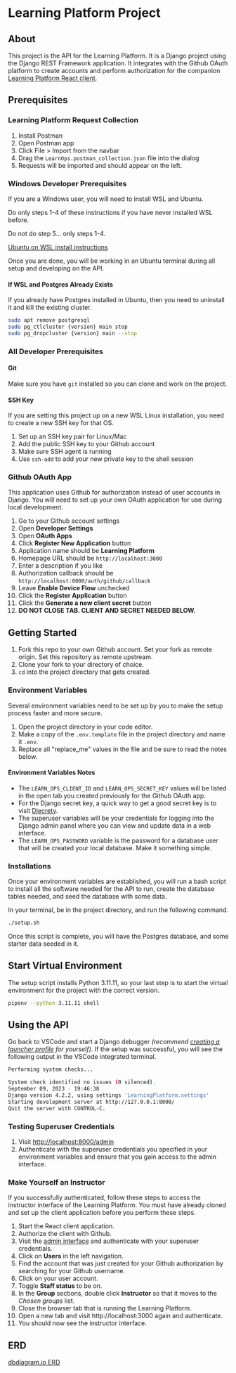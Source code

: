 # Learning Platform Project

## About

This project is the API for the Learning Platform. It is a Django project using the Django REST Framework application. It integrates with the Github OAuth platform to create accounts and perform authorization for the companion [Learning Platform React client](https://github.com/stevebrownlee/learn-ops-client).

## Prerequisites

### Learning Platform Request Collection

1. Install Postman
1. Open Postman app
1. Click File > Import from the navbar
2. Drag the `LearnOps.postman_collection.json` file into the dialog
4. Requests will be imported and should appear on the left.

### Windows Developer Prerequisites

If you are a Windows user, you will need to install WSL and Ubuntu.

Do only steps 1-4 of these instructions if you have never installed WSL before.

Do not do step 5... only steps 1-4.

[Ubuntu on WSL install instructions](https://ubuntu.com/tutorials/install-ubuntu-on-wsl2-on-windows-11-with-gui-support#1-overview)

Once you are done, you will be working in an Ubuntu terminal during all setup and developing on the API.

#### If WSL and Postgres Already Exists

If you already have Postgres installed in Ubuntu, then you need to uninstall it and kill the existing cluster.

```sh
sudo apt remove postgresql
sudo pg_ctlcluster {version} main stop
sudo pg_dropcluster {version} main --stop
```

### All Developer Prerequisites

#### Git

Make sure you have `git` installed so you can clone and work on the project.

#### SSH Key

If you are setting this project up on a new WSL Linux installation, you need to create a new SSH key for that OS.

1. Set up an SSH key pair for Linux/Mac
2. Add the public SSH key to your Github account
3. Make sure SSH agent is running
4. Use `ssh-add` to add your new private key to the shell session

### Github OAuth App

This application uses Github for authorization instead of user accounts in Django. You will need to set up your own OAuth application for use during local development.

1. Go to your Github account settings
2. Open **Developer Settings**
3. Open **OAuth Apps**
4. Click **Register New Application** button
5. Application name should be **Learning Platform**
6. Homepage URL should be `http://localhost:3000`
7. Enter a description if you like
8. Authorization callback should be `http://localhost:8000/auth/github/callback`
9. Leave **Enable Device Flow** unchecked
10. Click the **Register Application** button
11. Click the **Generate a new client secret** button
12. **DO NOT CLOSE TAB. CLIENT AND SECRET NEEDED BELOW.**


## Getting Started

1. Fork this repo to your own Github account. Set your fork as remote origin. Set this repository as remote upstream.
2. Clone your fork to your directory of choice.
3. `cd` into the project directory that gets created.

### Environment Variables

Several environment variables need to be set up by you to make the setup process faster and more secure.

1. Open the project directory in your code editor.
2. Make a copy of the `.env.template` file in the project directory and name it `.env`.
3. Replace all "replace_me" values in the file and be sure to read the notes below.

#### Environment Variables Notes

* The `LEARN_OPS_CLIENT_ID` and `LEARN_OPS_SECRET_KEY` values will be listed in the open tab you created previously for the Github OAuth app.
* For the Django secret key, a quick way to get a good secret key is to visit [Djecrety](https://djecrety.ir/).
* The superuser variables will be your credentials for logging into the Django admin panel where you can view and update data in a web interface.
* The `LEARN_OPS_PASSWORD` variable is the password for a database user that will be created your local database. Make it something simple.

### Installations

Once your environment variables are established, you will run a bash script to install all the software needed for the API to run, create the database tables needed, and seed the database with some data.

In your terminal, be in the project directory, and run the following command.

```sh
./setup.sh
```

Once this script is complete, you will have the Postgres database, and some starter data seeded in it.


## Start Virtual Environment

The setup script installs Python 3.11.11, so your last step is to start the virtual environment for the project with the correct version.

```sh
pipenv --python 3.11.11 shell
```

## Using the API

Go back to VSCode and start a Django debugger _(recommend [creating a launcher profile](https://code.visualstudio.com/docs/python/tutorial-django#_create-a-debugger-launch-profile) for yourself)_. If the setup was successful, you will see the following output in the VSCode integrated terminal.

```sh
Performing system checks...

System check identified no issues (0 silenced).
September 09, 2023 - 19:46:38
Django version 4.2.2, using settings 'LearningPlatform.settings'
Starting development server at http://127.0.0.1:8000/
Quit the server with CONTROL-C.
```

### Testing Superuser Credentials

1. Visit [http://localhost:8000/admin](http://localhost:8000/admin)
1. Authenticate with the superuser credentials you specified in your environment variables and ensure that you gain access to the admin interface.

### Make Yourself an Instructor

If you successfully authenticated, follow these steps to access the instructor interface of the Learning Platform. You must have already cloned and set up the client application before you perform these steps.

1. Start the React client application.
1. Authorize the client with Github.
2. Visit the [admin interface](http://localhost:8000/admin) and authenticate with your superuser credentials.
3. Click on **Users** in the left navigation.
4. Find the account that was just created for your Github authorization by searching for your Github username.
5. Click on your user account.
6. Toggle **Staff status** to be on.
7. In the **Group** sections, double click **Instructor** so that it moves to the _Chosen groups_ list.
8. Close the browser tab that is running the Learning Platform.
9. Open a new tab and visit http://localhost:3000 again and authenticate.
10. You should now see the instructor interface.


## ERD

[dbdiagram.io ERD](https://dbdiagram.io/d/6005cc1080d742080a36d6d8)
